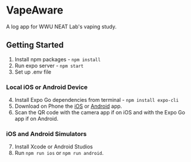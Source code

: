 # VapeAware
A log app for WWU NEAT Lab's vaping study.

## Getting Started
1. Install npm packages - `npm install`
2. Run expo server - `npm start`
3. Set up .env file 


### Local iOS or Android Device
4. Install Expo Go dependencies from terminal - `npm install expo-cli`
5. Download on Phone the [iOS](https://apps.apple.com/us/app/expo-go/id982107779) or [Android](https://play.google.com/store/apps/details?id=host.exp.exponent&referrer=www) app.
6. Scan the QR code with the camera app if on iOS and with the Expo Go app if on Android.

### iOS and Android Simulators
7. Install Xcode or Android Studios
8. Run `npm run ios` or `npm run android`.
